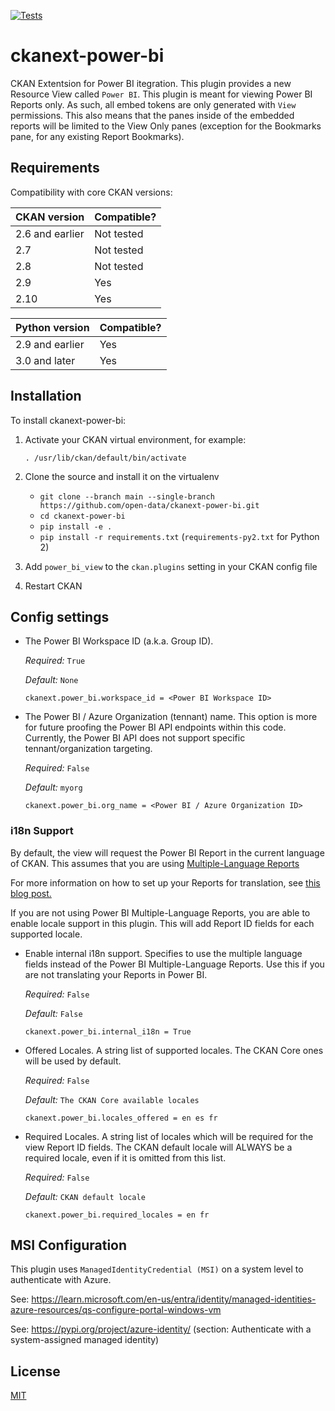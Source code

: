 [![Tests](https://github.com/open-data/ckanext-power-bi/workflows/Tests/badge.svg?branch=main)](https://github.com/open-data/ckanext-power-bi/actions)

# ckanext-power-bi

CKAN Extentsion for Power BI itegration. This plugin provides a new Resource View called `Power BI`. This plugin is meant for viewing Power BI Reports only. As such, all embed tokens are only generated with `View` permissions. This also means that the panes inside of the embedded reports will be limited to the View Only panes (exception for the Bookmarks pane, for any existing Report Bookmarks).


## Requirements

Compatibility with core CKAN versions:

| CKAN version    | Compatible?   |
| --------------- | ------------- |
| 2.6 and earlier | Not tested    |
| 2.7             | Not tested    |
| 2.8             | Not tested    |
| 2.9             | Yes    |
| 2.10            | Yes    |

| Python version    | Compatible?   |
| --------------- | ------------- |
| 2.9 and earlier | Yes    |
| 3.0 and later             | Yes    |

## Installation

To install ckanext-power-bi:

1. Activate your CKAN virtual environment, for example:

     `. /usr/lib/ckan/default/bin/activate`

2. Clone the source and install it on the virtualenv

    - `git clone --branch main --single-branch https://github.com/open-data/ckanext-power-bi.git`
    - `cd ckanext-power-bi`
    - `pip install -e .`
    - `pip install -r requirements.txt` (`requirements-py2.txt` for Python 2)

3. Add `power_bi_view` to the `ckan.plugins` setting in your CKAN
   config file

4. Restart CKAN

## Config settings

- The Power BI Workspace ID (a.k.a. Group ID).

  *Required:* `True`

  *Default:* `None`

  ```
  ckanext.power_bi.workspace_id = <Power BI Workspace ID>
  ```
- The Power BI / Azure Organization (tennant) name. This option is more for future proofing the Power BI API endpoints within this code. Currently, the Power BI API does not support specific tennant/organization targeting.

  *Required:* `False`

  *Default:* `myorg`

  ```
  ckanext.power_bi.org_name = <Power BI / Azure Organization ID>
  ```

### i18n Support

By default, the view will request the Power BI Report in the current language of CKAN. This assumes that you are using [Multiple-Language Reports](https://learn.microsoft.com/en-us/power-bi/guidance/multiple-language-translation)

For more information on how to set up your Reports for translation, see [this blog post.](https://powerbi.microsoft.com/en-ca/blog/building-multi-language-reports-for-power-bi-in-2023/)

If you are not using Power BI Multiple-Language Reports, you are able to enable locale support in this plugin. This will add Report ID fields for each supported locale.

- Enable internal i18n support. Specifies to use the multiple language fields instead of the Power BI Multiple-Language Reports. Use this if you are not translating your Reports in Power BI.

  *Required:* `False`

  *Default:* `False`

  ```
  ckanext.power_bi.internal_i18n = True
  ```

- Offered Locales. A string list of supported locales. The CKAN Core ones will be used by default.

  *Required:* `False`

  *Default:* `The CKAN Core available locales`

  ```
  ckanext.power_bi.locales_offered = en es fr
  ```

- Required Locales. A string list of locales which will be required for the view Report ID fields. The CKAN default locale will ALWAYS be a required locale, even if it is omitted from this list.

  *Required:* `False`

  *Default:* `CKAN default locale`

  ```
  ckanext.power_bi.required_locales = en fr
  ```


## MSI Configuration

This plugin uses `ManagedIdentityCredential (MSI)` on a system level to authenticate with Azure.

See: https://learn.microsoft.com/en-us/entra/identity/managed-identities-azure-resources/qs-configure-portal-windows-vm

See: https://pypi.org/project/azure-identity/ (section: Authenticate with a system-assigned managed identity)

## License

[MIT](https://raw.githubusercontent.com/open-data/ckanext-power-bi/master/LICENSE)
